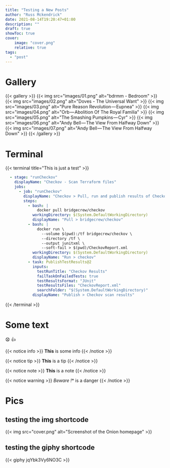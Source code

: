 ```yaml
---
title: "Testing a New Posts"
author: "Russ Mckendrick"
date: 2021-08-14T19:20:47+01:00
description: ""
draft: true
showToc: true
cover:
    image: "cover.png"
    relative: true
tags:
  - "post"
---
```


# Gallery


{{< gallery >}}
   {{< img src="images/01.png" alt="bdrmm ‎- Bedroom" >}}
   {{< img src="images/02.png" alt="Doves ‎- The Universal Want" >}}
   {{< img src="images/03.png" alt="Pure Reason Revolution — Eupnea" >}}
   {{< img src="images/04.png" alt="Orb — Abolition Of The Royal Familia" >}}
   {{< img src="images/05.png" alt="The Smashing Pumpkins — Cyr" >}}
   {{< img src="images/06.png" alt="Andy Bell — The View From Halfway Down" >}}
   {{< img src="images/07.png" alt="Andy Bell — The View From Halfway Down" >}}
{{< /gallery >}}
# Terminal

{{< terminal title="This is just a test" >}}
``` yaml
  - stage: "runCheckov"
    displayName: "Checkov - Scan Terraform files"
    jobs:
      - job: "runCheckov"
        displayName: "Checkov > Pull, run and publish results of Checkov scan"
        steps:
          - bash: |
              docker pull bridgecrew/checkov
            workingDirectory: $(System.DefaultWorkingDirectory)
            displayName: "Pull > bridgecrew/checkov"
          - bash: |
              docker run \
                --volume $(pwd):/tf bridgecrew/checkov \
                --directory /tf \
                --output junitxml \
                --soft-fail > $(pwd)/CheckovReport.xml
            workingDirectory: $(System.DefaultWorkingDirectory)
            displayName: "Run > checkov"
          - task: PublishTestResults@2
            inputs:
              testRunTitle: "Checkov Results"
              failTaskOnFailedTests: true
              testResultsFormat: "JUnit"
              testResultsFiles: "CheckovReport.xml"
              searchFolder: "$(System.DefaultWorkingDirectory)"
            displayName: "Publish > Checkov scan results"
```
{{< /terminal >}}
# Some text

:anguished: :+1:

{{< notice info >}}
**This** is some info
{{< /notice >}}

{{< notice tip >}}
**This** is a tip
{{< /notice >}}

{{< notice note >}}
**This** is a note
{{< /notice >}}

{{< notice warning >}}
*Beware !** is a danger
{{< /notice >}}

# Pics
## testing the img shortcode

{{< img src="cover.png" alt="Screenshot of the Onion homepage" >}}
## testing the giphy shortcode

{{< giphy jqYbk3Vy6NO3C >}}